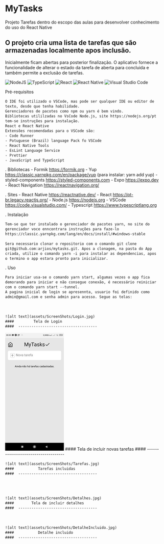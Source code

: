 # MyTasks
Projeto Tarefas dentro do escopo das aulas para desenvolver conhecimento do uso do React Native

## O projeto cria uma lista de tarefas que são armazenadas localmente apos inclusão. 
Inicialmente ficam abertas para posterior finalização. 
O aplicativo fornece a funcionalidade de alterar o estado da tarefa de aberta para concluida e também permite a exclusão de tarefas.

![NodeJS](https://img.shields.io/badge/node.js-6DA55F?style=for-the-badge&logo=node.js&logoColor=white)
![TypeScript](https://img.shields.io/badge/typescript-%23007ACC.svg?style=for-the-badge&logo=typescript&logoColor=white)
![React](https://img.shields.io/badge/react-%2320232a.svg?style=for-the-badge&logo=react&logoColor=%2361DAFB)
![React Native](https://img.shields.io/badge/react_native-%2320232a.svg?style=for-the-badge&logo=react&logoColor=%2361DAFB)
![Visual Studio Code](https://img.shields.io/badge/Visual%20Studio%20Code-0078d7.svg?style=for-the-badge&logo=visual-studio-code&logoColor=white)


Pré-requisitos

    O IDE foi utilizado o VSCode, mas pode ser qualquer IDE ou editor de texto, desde que tenha habilidade.
    Gerenciadores de pacotes como npm ou yarn é bem vindo.
    Bibliotecas utililzadas no VsCode Node.js, site https://nodejs.org/pt tem-se instruções para instalação.
    React e React Native
    Extensões recomendadas para o VSCode são:
    - Code Runner
    - Potuguese (Brazil) language Pack fo VSCode
    - React Native Tools
    - EsLint Language Service
    - Prettier
    - JavaScript and TypeScript

. Bibliotecas
    - Formik  https://formik.org
    - Yup  https://classic.yarnpkg.com/en/package/yup  (para instalar: yarn add yup)
    - styled-components  https://styled-components.com
    - Expo https://expo.dev
    - React Navigation  https://reactnavigation.org/

. Sites
    - React Native  https://reactnative.dev/
    - React https://pt-br.legacy.reactjs.org/
    - Node.js https://nodejs.org
    - VSCode https://code.visualstudio.com/
    - Typescript https://www.typescriptlang.org
    


. Instalação

    Tem-se que ter instalado o gerenciador de pacotes yarn, no site do gerenciador voce enncontrara instruções para faze-lo https://classic.yarnpkg.com/lang/en/docs/install/#windows-stable   

    Sera necessario clonar o repositorio com o comando git clone git@github.com:arjios/mytasks.git. Apos a clonagem, na pasta do App criada, utilize o comando yarn -i para instalar as dependencias, apos o termino o app estara pronto para inicializar.

. Uso

    Para iniciar usa-se o comando yarn start, algumas vezes o app fica demorando para iniciar e não consegue conexão, é necessário reiniciar com o comando yarn start --tunnel.
    A pagina inicial de login se apresennta, usuario foi definido como admin@gmail.com e senha admin para acesso. Segue as telas:



    ![alt text](assets/ScreenShots/Login.jpg)
    ####         Tela de Login
    ####  ------------------------------------

             
   ![alt text](assets/ScreenShots/Tarefa.jpg)
    ####    Tela de incluir novas tarefas
    ####  ------------------------------------



    ![alt text](assets/ScreenShots/Tarefas.jpg)
    ####           Tarefas incluidas
    ####  ------------------------------------  




    ![alt text](assets/ScreenShots/Detalhes.jpg)
    ####        Tela de incluir detalhes
    ####  ------------------------------------ 



    ![alt text](assets/ScreenShots/DetalheIncluido.jpg)
    ####           Detalhe incluido
    ####  ------------------------------------
   
